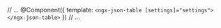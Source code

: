 // ...
@Component({
template: `
    <ngx-json-table [settings]="settings"></ngx-json-table>
 `
})
// ...
